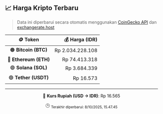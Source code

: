 

<!-- HARGA_KRIPTO -->
## 📈 Harga Kripto Terbaru

> Data ini diperbarui secara otomatis menggunakan [CoinGecko API](https://www.coingecko.com/) dan [exchangerate.host](https://exchangerate.host/)

<div align="center">

| 🪙 Token | 💰 Harga (IDR) |
|:------:|---------------:|
| 🟠 **Bitcoin (BTC)**   | Rp 2.034.228.108 |
| 🔵 **Ethereum (ETH)**  | Rp 74.413.318 |
| 🟣 **Solana (SOL)**    | Rp 3.684.339 |
| 🟢 **Tether (USDT)**   | Rp 16.573 |

---

💱 **Kurs Rupiah (USD → IDR)**: Rp 16.565

🕒 <sub>Terakhir diperbarui: 8/10/2025, 15.47.45</sub>

</div>
<!-- /HARGA_KRIPTO -->